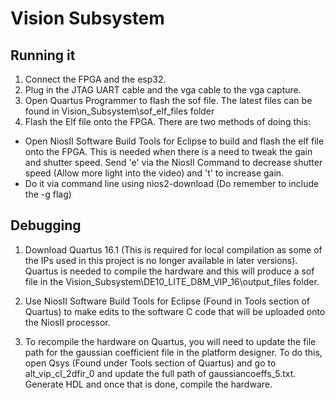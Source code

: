 # Vision Subsystem

## Running it
1. Connect the FPGA and the esp32.
2. Plug in the JTAG UART cable and the vga cable to the vga capture.
3. Open Quartus Programmer to flash the sof file. The latest files can be found in Vision_Subsystem\sof_elf_files folder
4. Flash the Elf file onto the FPGA. There are two methods of doing this:
- Open NiosII Software Build Tools for Eclipse to build and flash the elf file onto the FPGA. This is needed when there is a need 
to tweak the gain and shutter speed. Send 'e' via the NiosII Command to decrease shutter speed (Allow more light into the video) 
and 't' to increase gain.
- Do it via command line using nios2-download (Do remember to include the -g flag)

## Debugging
1. Download Quartus 16.1 (This is required for local compilation as some of the IPs used in this project 
is no longer available in later versions). Quartus is needed to compile the hardware and this will produce a 
sof file in the Vision_Subsystem\DE10_LITE_D8M_VIP_16\output_files folder.

2. Use NiosII Software Build Tools for Eclipse (Found in Tools section of Quartus) to make edits to the 
software C code that will be uploaded onto the NiosII processor.

3. To recompile the hardware on Quartus, you will need to update the file path for the gaussian coefficient file in the platform designer.
To do this, open Qsys (Found under Tools section of Quartus) and go to alt_vip_cl_2dfir_0 and update the full path of gaussiancoeffs_5.txt.
Generate HDL and once that is done, compile the hardware.

